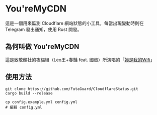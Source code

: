 # You'reMyCDN
這是一個用來監測 Cloudflare 網站狀態的小工具，每當出現變動時則在 Telegram 發出通知，使用 Rust 開發。

## 為何叫做 You'reMyCDN
這是致敬顏社的夜貓組（Leo王+春豔 feat. 國蛋）所演唱的「[妳是我的Wifi](https://www.youtube.com/watch?v=96KZZhIFIAs)」

## 使用方法
```shell
git clone https://github.com/FutaGuard/CloudflareStatus.git
cargo build --release

cp config.example.yml config.yml
# 編輯 config.yml
```
